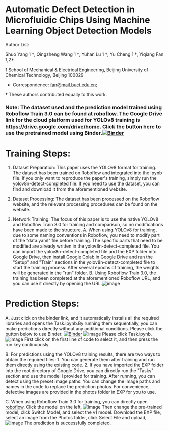 # Automatic Defect Detection in Microfluidic Chips Using Machine Learning Object Detection Models 
Author List:

Shuo Yang 1 †, Qingzheng Wang 1 †, Yuhan Lu 1 †, Yu Cheng 1 †, Yiqiang Fan 1,2*  

1 School of Mechanical & Electrical Engineering, Beijing University of Chemical Technology, Beijing 100029   

* Correspondence: fan@mail.buct.edu.cn;

† These authors contributed equally to this work.

### Note: The dataset used and the prediction model trained using Roboflow Train 3.0 can be found at [roboflow](https://universe.roboflow.com/project-ptbeh/datasets-nbdxy/model/1). The Google Drive link for the cloud platform used for YOLOv8 training is https://drive.google.com/drive/home. Click the button here to use the pretrained model using Binder.[![Binder](https://mybinder.org/badge_logo.svg)](https://mybinder.org/v2/gh/ShuoYang-buct/Automated-Defect-Detection-in-Microfluidic-Chips-Using-Deep-Learning-Object-Detection-Models/main?%E6%96%87%E4%BB%B6path=Task.ipynb)

# Training Steps:
1. Dataset Preparation:
This paper uses the YOLOv8 format for training. The dataset has been trained on Roboflow and integrated into the ipynb file. If you only want to reproduce the paper's training, simply run the yolov8n-detect-completed file. If you need to use the dataset, you can find and download it from the aforementioned website.

2. Dataset Processing: 
The dataset has been processed on the Roboflow website, and the relevant processing procedures can be found on the website.

3. Network Training:
The focus of this paper is to use the native YOLOv8 and Roboflow Train 3.0 for training and comparison, so no modifications have been made to the structure. A. When using YOLOv8 for training, due to some naming conventions in Roboflow, you need to modify part of the "data.yaml" file before training. The specific parts that need to be modified are already written in the yolov8n-detect-completed file. You can import the yolov8n-detect-completed file and the EXP folder into Google Drive, then install Google Colab in Google Drive and run the "Setup" and "Train" sections in the yolov8n-detect-completed file to start the training process. After several epochs of training, the weights will be generated in the "run" folder. B. Using Roboflow Train 3.0, the training has been completed at the aforementioned Roboflow URL, and you can use it directly by opening the URL.![image](https://github.com/ShuoYang-buct/Automated-Defect-Detection-in-Microfluidic-Chips-Using-Machine-Learning-Object-Detection-Models/assets/125955811/19a2da4d-fd4f-4e49-a464-e3a3e1c84f57)


# Prediction Steps:
A. Just click on the binder link, and it automatically installs all the required libraries and opens the Task.ipynb.By running them sequentially, you can make predictions directly without any additional conditions. Please click the button below to use Binder.
[![Binder](https://mybinder.org/badge_logo.svg)](https://mybinder.org/v2/gh/ShuoYang-buct/Automated-Defect-Detection-in-Microfluidic-Chips-Using-Deep-Learning-Object-Detection-Models/main)
![image](https://github.com/ShuoYang-buct/Automated-Defect-Detection-in-Microfluidic-Chips-Using-Machine-Learning-Object-Detection-Models/assets/125955811/d567e5a1-31e5-49a0-b05d-806e02b456b1)
Please click Task.ipynb.
![image](https://github.com/ShuoYang-buct/Automated-Defect-Detection-in-Microfluidic-Chips-Using-Machine-Learning-Object-Detection-Models/assets/125955811/4c1ebb34-a3a9-4845-89a3-48aa4351959b)
First click on the first line of code to select it, and then press the run key continuously.

B. For predictions using the YOLOv8 training results, there are two ways to obtain the required files: 1. You can generate them after training and run them directly using the existing code. 2. If you have imported the EXP folder into the root directory of Google Drive, you can directly run the "Tasks" section and use the model I provided for training. After running, you can detect using the preset image paths. You can change the image paths and names in the code to replace the prediction photos. For convenience, defective images are provided in the photos folder in EXP for you to use.

C. When using Roboflow Train 3.0 for training, you can directly open [roboflow](https://universe.roboflow.com/project-ptbeh/datasets-nbdxy/model/1).
   Click the model on the left,
   ![image](https://github.com/ShuoYang-buct/Automated-Defect-Detection-in-Microfluidic-Chips-Using-Machine-Learning-Object-Detection-Models/assets/125955811/392afce1-298a-4ba5-9315-34927b00fbf9)
Then change the pre-trained model, click Switch Model, and select the v1 model.
Download the EXP file, select an image from the Photos folder, click Select File and upload,
![image](https://github.com/ShuoYang-buct/Automated-Defect-Detection-in-Microfluidic-Chips-Using-Machine-Learning-Object-Detection-Models/assets/125955811/4c9e0f5d-cbd2-4705-86b3-9f84a8436c70)
The prediction is successfully completed.
